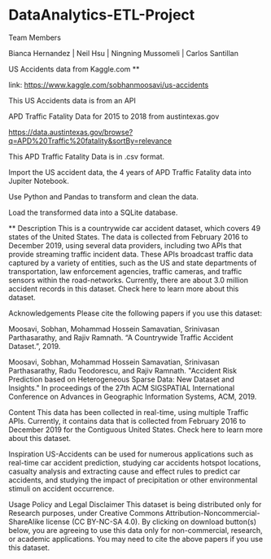 # DataAnalytics-ETL-Project


Team Members

Bianca Hernandez | Neil Hsu | Ningning Mussomeli | Carlos Santillan

US Accidents data from Kaggle.com **

link: https://www.kaggle.com/sobhanmoosavi/us-accidents

This US Accidents data is from an API

APD Traffic Fatality Data for 2015 to 2018 from austintexas.gov

https://data.austintexas.gov/browse?q=APD%20Traffic%20fatality&sortBy=relevance

This APD Traffic Fatality Data is in .csv format.


Import the US accident data, the 4 years of APD Traffic Fatality data into Jupiter Notebook.

Use Python and Pandas to transform and clean the data.

Load the transformed data into a SQLite database.


** Description This is a countrywide car accident dataset, which covers 49 states of the United States. The data is collected from February 2016 to December 2019, using several data providers, including two APIs that provide streaming traffic incident data. These APIs broadcast traffic data captured by a variety of entities, such as the US and state departments of transportation, law enforcement agencies, traffic cameras, and traffic sensors within the road-networks. Currently, there are about 3.0 million accident records in this dataset. Check here to learn more about this dataset.

Acknowledgements Please cite the following papers if you use this dataset:

Moosavi, Sobhan, Mohammad Hossein Samavatian, Srinivasan Parthasarathy, and Rajiv Ramnath. “A Countrywide Traffic Accident Dataset.”, 2019.

Moosavi, Sobhan, Mohammad Hossein Samavatian, Srinivasan Parthasarathy, Radu Teodorescu, and Rajiv Ramnath. "Accident Risk Prediction based on Heterogeneous Sparse Data: New Dataset and Insights." In proceedings of the 27th ACM SIGSPATIAL International Conference on Advances in Geographic Information Systems, ACM, 2019.

Content This data has been collected in real-time, using multiple Traffic APIs. Currently, it contains data that is collected from February 2016 to December 2019 for the Contiguous United States. Check here to learn more about this dataset.

Inspiration US-Accidents can be used for numerous applications such as real-time car accident prediction, studying car accidents hotspot locations, casualty analysis and extracting cause and effect rules to predict car accidents, and studying the impact of precipitation or other environmental stimuli on accident occurrence.

Usage Policy and Legal Disclaimer This dataset is being distributed only for Research purposes, under Creative Commons Attribution-Noncommercial-ShareAlike license (CC BY-NC-SA 4.0). By clicking on download button(s) below, you are agreeing to use this data only for non-commercial, research, or academic applications. You may need to cite the above papers if you use this dataset.
